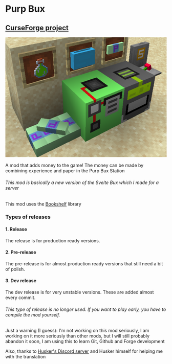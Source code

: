 # Purp Bux

## [CurseForge project](https://www.curseforge.com/minecraft/mc-mods/purpbux)

![showcase](https://github.com/kotakotik22/purp-bux/blob/latest/showcase.png?raw=true)

A mod that adds money to the game! The money can be made by combining experience and paper in the Purp Bux Station

###### This mod is basically a new version of the Svelte Bux which I made for a server

This mod uses the [Bookshelf](https://www.curseforge.com/minecraft/mc-mods/bookshelf) library

### Types of releases

#### 1. Release

The release is for production ready versions.

#### 2. Pre-release

The pre-release is for almost production ready versions that still need a bit of polish.

#### 3. Dev release

The dev release is for very unstable versions. These are added almost every commit.

###### This type of release is no longer used. If you want to play early, you have to compile the mod yourself.

Just a warning (I guess): I'm not working on this mod seriously, I
am working on it more seriously than other mods, but I will
still probably abandon it soon, I am using this to
learn Git, Github and Forge development

Also, thanks to [Husker's Discord server](https://discord.gg/53ZxcjgPFK) and Husker himself for helping me with the translation


